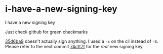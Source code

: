 # i-have-a-new-signing-key
I have a new signing key

Just check github for green checkmarks

[35d6ba9](https://github.com/lexidor/i-have-a-new-signing-key/commit/35d6ba9a6444d55bd74151a98077993ebbf6acf9) doesn't actually sign anything. I used a `-s` on the cli instead of `-S`. Please refer to the next commit [74c1f7f](https://github.com/lexidor/i-have-a-new-signing-key/commit/74c1f7f7db208e5f02e2345d446d863ac96766aa) for the _real_ new signing key.
